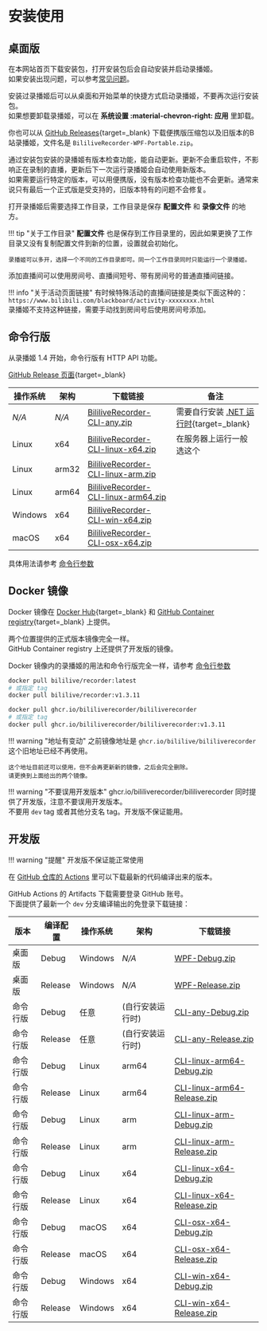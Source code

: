 # 安装使用

## 桌面版

在本网站首页下载安装包，打开安装包后会自动安装并启动录播姬。  
如果安装出现问题，可以参考[常见问题](./faq.md)。

安装过录播姬后可以从桌面和开始菜单的快捷方式启动录播姬，不要再次运行安装包。  
如果想要卸载录播姬，可以在 **系统设置 :material-chevron-right: 应用** 里卸载。

你也可以从 [GitHub Releases](https://github.com/BililiveRecorder/BililiveRecorder/releases){target=_blank} 下载便携版压缩包以及旧版本的B站录播姬，文件名是 `BililiveRecorder-WPF-Portable.zip`。

通过安装包安装的录播姬有版本检查功能，能自动更新。更新不会重启软件，不影响正在录制的直播，更新后下一次运行录播姬会自动使用新版本。  
如果需要运行特定的版本，可以用便携版，没有版本检查功能也不会更新。通常来说只有最后一个正式版是受支持的，旧版本特有的问题不会修复。

打开录播姬后需要选择工作目录，工作目录是保存 **配置文件** 和 **录像文件** 的地方。

!!! tip "关于工作目录"
    **配置文件** 也是保存到工作目录里的，因此如果更换了工作目录又没有复制配置文件到新的位置，设置就会初始化。

    录播姬可以多开，选择一个不同的工作目录即可。同一个工作目录同时只能运行一个录播姬。

添加直播间可以使用房间号、直播间短号、带有房间号的普通直播间链接。

!!! info "关于活动页面链接"
    有时候特殊活动的直播间链接是类似下面这种的：  
    `https://www.bilibili.com/blackboard/activity-xxxxxxxx.html`  
    录播姬不支持这种链接，需要手动找到房间号后使用房间号添加。

## 命令行版

从录播姬 1.4 开始，命令行版有 HTTP API 功能。

[GitHub Release 页面](https://github.com/BililiveRecorder/BililiveRecorder/releases){target=_blank}

| 操作系统 | 架构 | 下载链接 | 备注 |
| -------- | --- | --- | ---- |
| _N/A_ | _N/A_ | [BililiveRecorder-CLI-any.zip](https://github.com/BililiveRecorder/BililiveRecorder/releases/latest/download/BililiveRecorder-CLI-any.zip) | 需要自行安装 [.NET 运行时](https://dotnet.microsoft.com/zh-cn/download/dotnet/6.0){target=_blank} |
| Linux | x64 | [BililiveRecorder-CLI-linux-x64.zip](https://github.com/BililiveRecorder/BililiveRecorder/releases/latest/download/BililiveRecorder-CLI-linux-x64.zip) | 在服务器上运行一般选这个 |
| Linux | arm32 | [BililiveRecorder-CLI-linux-arm.zip](https://github.com/BililiveRecorder/BililiveRecorder/releases/latest/download/BililiveRecorder-CLI-linux-arm.zip) |
| Linux | arm64 | [BililiveRecorder-CLI-linux-arm64.zip](https://github.com/BililiveRecorder/BililiveRecorder/releases/latest/download/BililiveRecorder-CLI-linux-arm64.zip) |
| Windows | x64 | [BililiveRecorder-CLI-win-x64.zip](https://github.com/BililiveRecorder/BililiveRecorder/releases/latest/download/BililiveRecorder-CLI-win-x64.zip) |
| macOS | x64 | [BililiveRecorder-CLI-osx-x64.zip](https://github.com/BililiveRecorder/BililiveRecorder/releases/latest/download/BililiveRecorder-CLI-osx-x64.zip) |

具体用法请参考 [命令行参数](./commands.md)

## Docker 镜像

Docker 镜像在 [Docker Hub](https://hub.docker.com/r/bililive/recorder/tags){target=_blank} 和 [GitHub Container registry](https://github.com/BililiveRecorder/BililiveRecorder/pkgs/container/bililiverecorder){target=_blank} 上提供。

两个位置提供的正式版本镜像完全一样。  
GitHub Container registry 上还提供了开发版的镜像。

Docker 镜像内的录播姬的用法和命令行版完全一样，请参考 [命令行参数](./commands.md)

```bash
docker pull bililive/recorder:latest
# 或指定 tag
docker pull bililive/recorder:v1.3.11
```

```bash
docker pull ghcr.io/bililiverecorder/bililiverecorder
# 或指定 tag
docker pull ghcr.io/bililiverecorder/bililiverecorder:v1.3.11
```

!!! warning "地址有变动"
    之前镜像地址是 `ghcr.io/bililive/bililiverecorder` 这个旧地址已经不再使用。

    这个地址目前还可以使用，但不会再更新新的镜像，之后会完全删除。  
    请更换到上面给出的两个镜像。

!!! warning "不要误用开发版本"
    ghcr.io/bililiverecorder/bililiverecorder 同时提供了开发版，注意不要误用开发版本。  
    不要用 `dev` tag 或者其他分支名 tag。开发版不保证能用。

## 开发版

!!! warning "提醒"
    开发版不保证能正常使用

在 [GitHub 仓库的 Actions](https://github.com/BililiveRecorder/BililiveRecorder/actions) 里可以下载最新的代码编译出来的版本。

GitHub Actions 的 Artifacts 下载需要登录 GitHub 账号。  
下面提供了最新一个 `dev` 分支编译输出的免登录下载链接：

| 版本 | 编译配置 | 操作系统 | 架构 | 下载链接 |
| ---- | ------- | ------- | --- | -------- |
| 桌面版 | Debug   | Windows | _N/A_ | [WPF-Debug.zip](https://nightly.link/BililiveRecorder/BililiveRecorder/workflows/build/dev/WPF-Debug.zip)
| 桌面版 | Release | Windows | _N/A_ | [WPF-Release.zip](https://nightly.link/BililiveRecorder/BililiveRecorder/workflows/build/dev/WPF-Release.zip)
| 命令行版 | Debug   | 任意 | (自行安装运行时) | [CLI-any-Debug.zip](https://nightly.link/BililiveRecorder/BililiveRecorder/workflows/build/dev/CLI-any-Debug.zip)
| 命令行版 | Release | 任意 | (自行安装运行时) | [CLI-any-Release.zip](https://nightly.link/BililiveRecorder/BililiveRecorder/workflows/build/dev/CLI-any-Release.zip)
| 命令行版 | Debug   | Linux | arm64 | [CLI-linux-arm64-Debug.zip](https://nightly.link/BililiveRecorder/BililiveRecorder/workflows/build/dev/CLI-linux-arm64-Debug.zip)
| 命令行版 | Release | Linux | arm64 | [CLI-linux-arm64-Release.zip](https://nightly.link/BililiveRecorder/BililiveRecorder/workflows/build/dev/CLI-linux-arm64-Release.zip)
| 命令行版 | Debug   | Linux | arm | [CLI-linux-arm-Debug.zip](https://nightly.link/BililiveRecorder/BililiveRecorder/workflows/build/dev/CLI-linux-arm-Debug.zip)
| 命令行版 | Release | Linux | arm | [CLI-linux-arm-Release.zip](https://nightly.link/BililiveRecorder/BililiveRecorder/workflows/build/dev/CLI-linux-arm-Release.zip)
| 命令行版 | Debug   | Linux | x64 | [CLI-linux-x64-Debug.zip](https://nightly.link/BililiveRecorder/BililiveRecorder/workflows/build/dev/CLI-linux-x64-Debug.zip)
| 命令行版 | Release | Linux | x64 | [CLI-linux-x64-Release.zip](https://nightly.link/BililiveRecorder/BililiveRecorder/workflows/build/dev/CLI-linux-x64-Release.zip)
| 命令行版 | Debug   | macOS | x64 | [CLI-osx-x64-Debug.zip](https://nightly.link/BililiveRecorder/BililiveRecorder/workflows/build/dev/CLI-osx-x64-Debug.zip)
| 命令行版 | Release | macOS | x64 | [CLI-osx-x64-Release.zip](https://nightly.link/BililiveRecorder/BililiveRecorder/workflows/build/dev/CLI-osx-x64-Release.zip)
| 命令行版 | Debug   | Windows | x64 | [CLI-win-x64-Debug.zip](https://nightly.link/BililiveRecorder/BililiveRecorder/workflows/build/dev/CLI-win-x64-Debug.zip)
| 命令行版 | Release | Windows | x64 | [CLI-win-x64-Release.zip](https://nightly.link/BililiveRecorder/BililiveRecorder/workflows/build/dev/CLI-win-x64-Release.zip)
